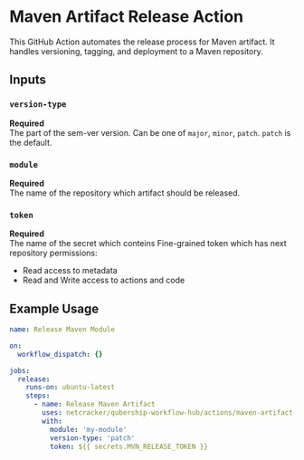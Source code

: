 # Maven Artifact Release Action

This GitHub Action automates the release process for Maven artifact. It handles versioning, tagging, and deployment to a Maven repository.

## Inputs

### `version-type`

**Required**  
The part of the sem-ver version. Can be one of `major`, `minor`, `patch`. `patch` is the default.

### `module`

**Required**  
The name of the repository which artifact should be released.

### `token`

**Required**  
The name of the secret which conteins Fine-grained token which has next repository permissions:

- Read access to metadata
- Read and Write access to actions and code

## Example Usage

```yaml
name: Release Maven Module

on:
  workflow_dispatch: {}

jobs:
  release:
    runs-on: ubuntu-latest
    steps:
      - name: Release Maven Artifact
        uses: netcracker/qubership-workflow-hub/actions/maven-artifact-release@main
        with:
          module: 'my-module'
          version-type: 'patch'
          token: ${{ secrets.MVN_RELEASE_TOKEN }}
```
